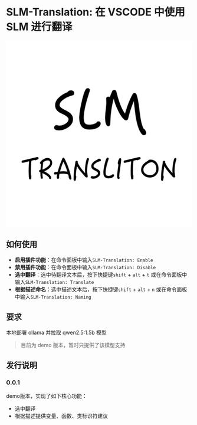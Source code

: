 # SLM-Translation: 在 VSCODE 中使用 SLM 进行翻译

![icon](./icon.png)

## 如何使用
- **启用插件功能**：在命令面板中输入`SLM-Translation: Enable`
- **禁用插件功能**：在命令面板中输入`SLM-Translation: Disable`
- **选中翻译**：选中待翻译文本后，按下快捷键`shift` + `alt` + `t` 或在命令面板中输入`SLM-Translation: Translate`
- **根据描述命名**：选中描述文本后，按下快捷键`shift` + `alt` + `n` 或在命令面板中输入`SLM-Translation: Naming`

## 要求

本地部署 ollama 并拉取 qwen2.5:1.5b 模型

> 目前为 demo 版本，暂时只提供了该模型支持


## 发行说明

### 0.0.1

demo版本，实现了如下核心功能：
- 选中翻译
- 根据描述提供变量、函数、类标识符建议
